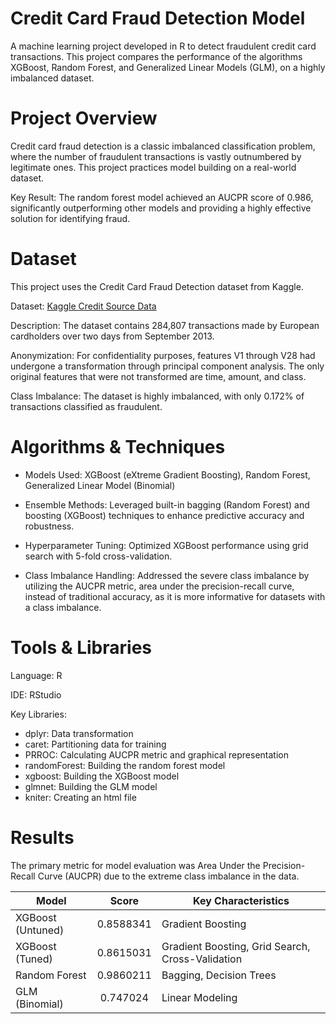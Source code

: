 # Credit Card Fraud Detection Model
A machine learning project developed in R to detect fraudulent credit card transactions. This project compares the performance of the algorithms XGBoost, Random Forest, and Generalized Linear Models (GLM), on a highly imbalanced dataset.

# Project Overview
Credit card fraud detection is a classic imbalanced classification problem, where the number of fraudulent transactions is vastly outnumbered by legitimate ones. This project practices model building on a real-world dataset.

Key Result: The random forest model achieved an AUCPR score of 0.986, significantly outperforming other models and providing a highly effective solution for identifying fraud.

# Dataset
This project uses the Credit Card Fraud Detection dataset from Kaggle.

Dataset: [Kaggle Credit Source Data](https://www.kaggle.com/datasets/whenamancodes/fraud-detection)

Description: The dataset contains 284,807 transactions made by European cardholders over two days from September 2013.

Anonymization: For confidentiality purposes, features V1 through V28 had undergone a transformation through principal component analysis. The only original features that were not transformed are time, amount, and class. 

Class Imbalance: The dataset is highly imbalanced, with only 0.172% of transactions classified as fraudulent.

# Algorithms & Techniques
* Models Used: XGBoost (eXtreme Gradient Boosting), Random Forest, Generalized Linear Model (Binomial)

* Ensemble Methods: Leveraged built-in bagging (Random Forest) and boosting (XGBoost) techniques to enhance predictive accuracy and robustness.

* Hyperparameter Tuning: Optimized XGBoost performance using grid search with 5-fold cross-validation.

* Class Imbalance Handling: Addressed the severe class imbalance by utilizing the AUCPR metric, area under the precision-recall curve, instead of traditional accuracy, as it is more informative for datasets with a class imbalance.

# Tools & Libraries
Language: R

IDE: RStudio

Key Libraries:

* dplyr: Data transformation
* caret: Partitioning data for training
* PRROC: Calculating AUCPR metric and graphical representation
* randomForest: Building the random forest model
* xgboost: Building the XGBoost model
* glmnet: Building the GLM model
* kniter: Creating an html file

# Results
The primary metric for model evaluation was Area Under the Precision-Recall Curve (AUCPR) due to the extreme class imbalance in the data.

|Model|Score|Key Characteristics| 
|---|:---:|---|
|XGBoost (Untuned)| 0.8588341 | Gradient Boosting|
|XGBoost (Tuned)| 0.8615031 | Gradient Boosting, Grid Search, Cross-Validation|
|Random Forest| 0.9860211 | Bagging, Decision Trees|
|GLM (Binomial)| 0.747024 | Linear Modeling|
